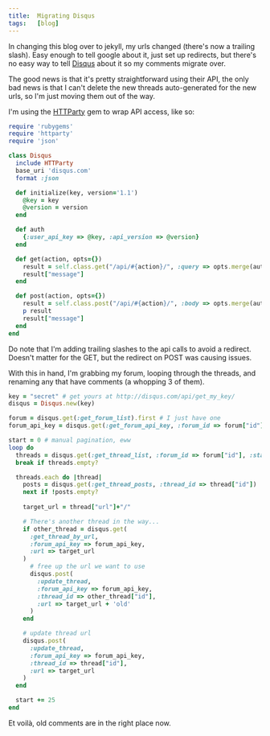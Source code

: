 ```yaml
---
title:  Migrating Disqus
tags:   [blog]
---
```


In changing this blog over to jekyll, my urls changed (there's now a trailing slash). Easy enough to tell google about it, just set up redirects, but there's no easy way to tell [Disqus](http://disqus.com/) about it so my comments migrate over.

The good news is that it's pretty straightforward using their API, the only bad news is that I can't delete the new threads auto-generated for the new urls, so I'm just moving them out of the way.

I'm using the [HTTParty](http://httparty.rubyforge.org) gem to wrap API access, like so:

~~~ruby
require 'rubygems'
require 'httparty'
require 'json'

class Disqus
  include HTTParty
  base_uri 'disqus.com'
  format :json

  def initialize(key, version='1.1')
    @key = key
    @version = version
  end

  def auth
    {:user_api_key => @key, :api_version => @version}
  end

  def get(action, opts={})
    result = self.class.get("/api/#{action}/", :query => opts.merge(auth))
    result["message"]
  end

  def post(action, opts={})
    result = self.class.post("/api/#{action}/", :body => opts.merge(auth).to_params)
    p result
    result["message"]
  end
end
~~~

Do note that I'm adding trailing slashes to the api calls to avoid a redirect. Doesn't matter for the GET, but the redirect on POST was causing issues.

With this in hand, I'm grabbing my forum, looping through the threads, and renaming any that have comments (a whopping 3 of them).

~~~ruby
key = "secret" # get yours at http://disqus.com/api/get_my_key/
disqus = Disqus.new(key)

forum = disqus.get(:get_forum_list).first # I just have one
forum_api_key = disqus.get(:get_forum_api_key, :forum_id => forum["id"])

start = 0 # manual pagination, eww
loop do
  threads = disqus.get(:get_thread_list, :forum_id => forum["id"], :start => start)
  break if threads.empty?

  threads.each do |thread|
    posts = disqus.get(:get_thread_posts, :thread_id => thread["id"])
    next if !posts.empty?
    
    target_url = thread["url"]+"/"

    # There's another thread in the way...
    if other_thread = disqus.get(
      :get_thread_by_url, 
      :forum_api_key => forum_api_key,
      :url => target_url
    )
      # free up the url we want to use
      disqus.post(
        :update_thread,
        :forum_api_key => forum_api_key,
        :thread_id => other_thread["id"],
        :url => target_url + 'old'
      )
    end

    # update thread url
    disqus.post(
      :update_thread,
      :forum_api_key => forum_api_key,
      :thread_id => thread["id"],
      :url => target_url
    )
  end

  start += 25
end
~~~

Et voilà, old comments are in the right place now.
